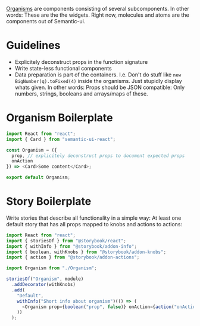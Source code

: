 [Organisms](http://atomicdesign.bradfrost.com/chapter-2/#organisms) are
components consisting of several subcomponents. In other words: These are the
the widgets. Right now, molecules and atoms are the components out of
Semantic-ui.

# Guidelines

* Explicitely deconstruct props in the function signature
* Write state-less functional components
* Data preparation is part of the containers. I.e. Don't do stuff like `new
  BigNumber(q).toFixed(4)` inside the organisms. Just stupidly display whats
  given. In other words: Props should be JSON compatible: Only numbers, strings,
  booleans and arrays/maps of these.

# Organism Boilerplate

```javascript
import React from "react";
import { Card } from "semantic-ui-react";

const Organism = ({
  prop, // explicitely deconstruct props to document expected props
  onAction
}) => <Card>Some content</Card>;

export default Organism;
```

# Story Boilerplate

Write stories that describe all functionality in a simple way: At least one
default story that has all props mapped to knobs and actions to actions:

```javascript
import React from "react";
import { storiesOf } from "@storybook/react";
import { withInfo } from "@storybook/addon-info";
import { boolean, withKnobs } from "@storybook/addon-knobs";
import { action } from "@storybook/addon-actions";

import Organism from "./Organism";

storiesOf("Organism", module)
  .addDecorator(withKnobs)
  .add(
    "Default",
    withInfo("Short info about organism")(() => (
      <Organism prop={boolean("prop", false)} onAction={action("onAction")} />
    ))
  );
```
